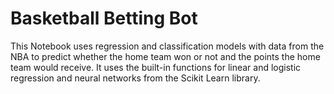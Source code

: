 # Basketball Betting Bot

This Notebook uses regression and classification models with data from the NBA to predict whether the home team won or not and the points the home team would receive. 
It uses the built-in functions for linear and logistic regression and neural networks from the Scikit Learn library. 
